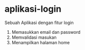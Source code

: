 # aplikasi-login
Sebuah Aplikasi dengan fitur login
1. Memasukkan email dan password
2. Memvalidasi masukan
3. Menampilkan halaman home
